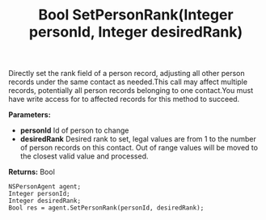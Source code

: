 ﻿---
uid: crmscript_ref_NSPersonAgent_SetPersonRank
title: Bool SetPersonRank(Integer personId, Integer desiredRank)
intellisense: NSPersonAgent.SetPersonRank
keywords: NSPersonAgent, SetPersonRank
so.topic: reference
---

Directly set the rank field of a person record, adjusting all other person records under the same contact as needed.<para/>This call may affect multiple records, potentially all person records belonging to one contact.<para/>You must have write access for to affected records for this method to succeed.

**Parameters:**
 - **personId** Id of person to change
 - **desiredRank** Desired rank to set, legal values are from 1 to the number of person records on this contact. Out of range values will be moved to the closest valid value and processed.

**Returns:** Bool

```crmscript
NSPersonAgent agent;
Integer personId;
Integer desiredRank;
Bool res = agent.SetPersonRank(personId, desiredRank);
```

